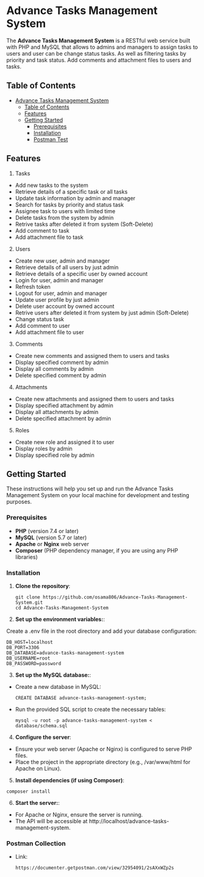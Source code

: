 # Advance Tasks Management System

The **Advance Tasks Management System** is a RESTful web service built with PHP and MySQL that allows to admins and managers to assign tasks to users and user can be change status tasks. As well as filtering tasks by priority and task status.
Add comments and attachment files to users and tasks. 

## Table of Contents

-   [Advance Tasks Management System](#advance-tasks-management-system)
    -   [Table of Contents](#table-of-contents)
    -   [Features](#features)
    -   [Getting Started](#getting-started)
        -   [Prerequisites](#prerequisites)
        -   [Installation](#installation)
        -   [Postman Test](#postman-test)

## Features

1. Tasks

-   Add new tasks to the system
-   Retrieve details of a specific task or all tasks
-   Update task information by admin and manager
-   Search for tasks by priority and status task
-   Assignee task to users with limited time
-   Delete tasks from the system by admin
-   Retrive tasks after deleted it from system (Soft-Delete)
-   Add comment to task
-   Add attachment file to task

2. Users

-   Create new user, admin and manager
-   Retrieve details of all users by just admin
-   Retrieve details of a specific user by owned account
-   Login for user, admin and manager
-   Refresh token
-   Logout for user, admin and manager
-   Update user profile by just admin
-   Delete user account by owned account
-   Retrive users after deleted it from system by just admin (Soft-Delete)
-   Change status task
-   Add comment to user
-   Add attachment file to user

3. Comments
-   Create new comments and assigned them to users and tasks
-   Display specified comment by admin
-   Display all comments by admin
-   Delete specified comment by admin

4. Attachments
-   Create new attachments and assigned them to users and tasks
-   Display specified attachment by admin
-   Display all attachments by admin
-   Delete specified attachment by admin

5. Roles
-   Create new role and assigned it to user
-   Display roles by admin
-   Display specified role by admin 

## Getting Started

These instructions will help you set up and run the Advance Tasks Management System on your local machine for development and testing purposes.

### Prerequisites

-   **PHP** (version 7.4 or later)
-   **MySQL** (version 5.7 or later)
-   **Apache** or **Nginx** web server
-   **Composer** (PHP dependency manager, if you are using any PHP libraries)

### Installation

1. **Clone the repository**:

    ```
    git clone https://github.com/osama806/Advance-Tasks-Management-System.git
    cd Advance-Tasks-Management-System
    ```

2. **Set up the environment variables:**:

Create a .env file in the root directory and add your database configuration:

```
DB_HOST=localhost
DB_PORT=3306
DB_DATABASE=advance-tasks-management-system
DB_USERNAME=root
DB_PASSWORD=password
```

3. **Set up the MySQL database:**:

-   Create a new database in MySQL:
    ```
    CREATE DATABASE advance-tasks-management-system;
    ```
-   Run the provided SQL script to create the necessary tables:
    ```
    mysql -u root -p advance-tasks-management-system < database/schema.sql
    ```

4. **Configure the server**:

-   Ensure your web server (Apache or Nginx) is configured to serve PHP files.
-   Place the project in the appropriate directory (e.g., /var/www/html for Apache on Linux).

5. **Install dependencies (if using Composer)**:

```
composer install
```

6. **Start the server:**:

-   For Apache or Nginx, ensure the server is running.
-   The API will be accessible at http://localhost/advance-tasks-management-system.

### Postman Collection

-   Link:
    ```
    https://documenter.getpostman.com/view/32954091/2sAXxWZp2s
    ```
